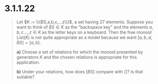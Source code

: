 # 3.1.1.22 

> Let $K := \\{BS,a,b,c,...z\\}$, a set having 27 elements. Suppose you want to
> think of $BS \in K$ as the "backspace key" and the elements $a,b,c...,z\in K$ as
> the letter keys on a keyboard. Then the free monoid $\text{List}(K)$ is not
> quite appropriate as a model because we want $[a,b,d,BS] = [a,b]$.
> 
> **a)** Choose a set of relations for which the monoid presented by generators
> $K$ and the chosen relations is appropriate for this application.
> 
> **b)** Under your relations, how does $[BS]$ compare with $[]$? Is that
> suitable?
